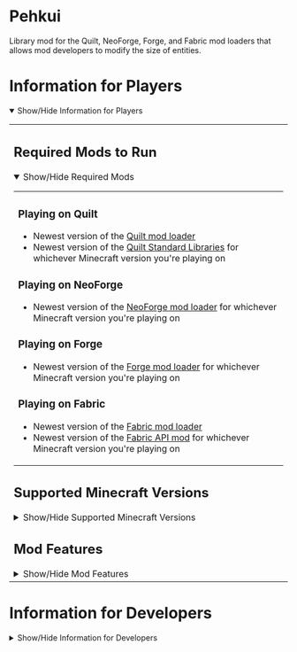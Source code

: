 
# Pehkui
Library mod for the Quilt, NeoForge, Forge, and Fabric mod loaders that allows mod developers to modify the size of entities.  

# Information for Players
<details open>
<summary>Show/Hide Information for Players</summary><table width=100%><td>

## Required Mods to Run
<details open>
<summary>Show/Hide Required Mods</summary><table width=100%><td>

### Playing on Quilt

- Newest version of the [Quilt mod loader](https://quiltmc.org/en/install/)  
- Newest version of the [Quilt Stan](https://www.curseforge.com/minecraft/mc-mods/qsl/files/all)[dard Libraries](https://modrinth.com/mod/qsl/versions) for whichever Minecraft version you're playing on

### Playing on NeoForge

- Newest version of the [NeoForge mod loader](https://neoforged.net/) for whichever Minecraft version you're playing on

### Playing on Forge

- Newest version of the [Forge mod loader](https://files.minecraftforge.net/net/minecraftforge/forge/) for whichever Minecraft version you're playing on

### Playing on Fabric

- Newest version of the [Fabric mod loader](https://fabricmc.net/use/installer/)  
- Newest version of the [Fabric A](https://www.curseforge.com/minecraft/mc-mods/fabric-api/files/all)[PI mod](https://modrinth.com/mod/fabric-api/versions) for whichever Minecraft version you're playing on
</td></table></details>

## Supported Minecraft Versions
<details>
<summary>Show/Hide Supported Minecraft Versions</summary><table width=100%><td>

### Fabric/Quilt Versions
Supported Versions of `Pehkui-x.y.z+1.14.4-1.20.2`:  
`1.20.2`, `1.20.1`, `1.19.4`, `1.19.2`, `1.18.2`, `1.17.1`, `1.16.5`, `1.15.2`, `1.14.4`

### Forge Versions

Supported Versions of `Pehkui-x.y.z+1.20.1-forge`:  
`1.20.1`

Supported Versions of `Pehkui-x.y.z+1.19.4-forge`:  
`1.19.4`

Supported Versions of `Pehkui-x.y.z+1.19.2-forge`:  
`1.19.2`

Supported Versions of `Pehkui-x.y.z+1.18.2-forge`:  
`1.18.2`

Supported Versions of `Pehkui-x.y.z+1.17.1-forge`:  
`1.17.1`

Supported Versions of `Pehkui-x.y.z+1.16.5-forge`:  
`1.16.5`

</td></table></details>

## Mod Features
<details>
<summary>Show/Hide Mod Features</summary><table width=100%><td></br>

Pehkui allows mod developers to:

- Change the size of entities through modifying scale data
- Affect other properties of an entity that are considered as dependant on the size</br>(e.g. movement speed, explosion size, reach distance)
- Have the scalable properties of an entity be affected by other scale data types or by</br>external data through scale modifiers
</td></table></details>
</td></table></details>

# Information for Developers
<details>
<summary>Show/Hide Information for Developers</summary><table width=100%><td>

## Adding a Dependency
<details open>
<summary>Show/Hide Dependency Information</summary><table width=100%><td>

### Maven

<details open>
<summary>Show/Hide Maven Information</summary><table width=100%><td>

To make use of Pehkui in your own mod, you'll first need to go to the `repositories`</br>block of your `build.gradle`, typically found right before the `dependencies` block,</br>and add the JitPack Maven to the bottom of the block like below:

```groovy
// ...

repositories {
	// ... your other Maven repositories above, if any ...
	maven {
		url = "https://jitpack.io"
	}
}

dependencies {
	// ...
}

// ...
```
</td></table></details>

### Mod Version and Dependency Configuration

<details open>
<summary>Show/Hide Dependency Configuration Information</summary><table width=100%><td>

Now that a Maven repository is specified, add `pehkui_version=x.y.z-w` to your</br>`gradle.properties`, replacing `x.y.z-w` with one of the available version strings from the</br>[list of release tags](../../../tags).

Lastly, in your `build.gradle`'s `dependencies` block, add the corresponding line from</br>below depending on your mod loader:

#### Developing on Quilt/Fabric with Loom

```groovy
modApi("com.github.Virtuoel:Pehkui:${pehkui_version}", {
	exclude group: "net.fabricmc.fabric-api"
})
```

#### Developing on Forge with ForgeGradle

```groovy
implementation fg.deobf("com.github.Virtuoel:Pehkui:${pehkui_version}")
```

#### Developing on Forge with Architectury Loom

```groovy
modApi("com.github.Virtuoel:Pehkui:${pehkui_version}")
```
</td></table></details>

### Fixing Mixins of Dependencies If Using ForgeGradle

<details>
<summary>Show/Hide Fix on ForgeGradle</summary><table width=100%><td>

If you're using Forge with ForgeGradle, make sure the `mixingradle` plugin is present and</br>applied:

Make sure the following line is present in your `build.gradle`'s</br>`buildscript { repositories {} }` block.

```groovy
maven { url = "https://repo.spongepowered.org/repository/maven-public/" }
```

Then make sure the following line is present in your `build.gradle`'s</br>`buildscript { dependencies {} }` block.

```groovy
classpath "org.spongepowered:mixingradle:0.7-SNAPSHOT"
```

Next, make sure the following line is present in your `build.gradle`.

```groovy
apply plugin: "org.spongepowered.mixin"
```

Then regenerate your run configurations with `genEclipseRuns`, `genIntellijRuns`, or</br>`genVSCodeRuns` depending on your IDE.
</td></table></details>
<details>

<summary>Show/Hide Fix on Older ForgeGradle (4 and below)</summary><table width=100%><td>

If you're using Forge with ForgeGradle 4 or older, make sure refmap remapping is enabled in your `build.gradle`'s run</br>configuration blocks.

Make sure the following lines are present in the `client {}`, `server {}`, and `data {}` run configuration blocks.

```groovy
property 'mixin.env.remapRefMap', 'true'
property 'mixin.env.refMapRemappingFile', "${projectDir}/build/createSrgToMcp/output.srg"
```

Then regenerate your run configurations with `genEclipseRuns`, `genIntellijRuns`, or</br>`genVSCodeRuns` depending on your IDE.
</td></table></details>
</td></table></details>
<!--
## API Information
<details>
<summary>Show/Hide API Information</summary><table width=100%><td>

### WIP

</td></table></details>
-->
</td></table></details>
